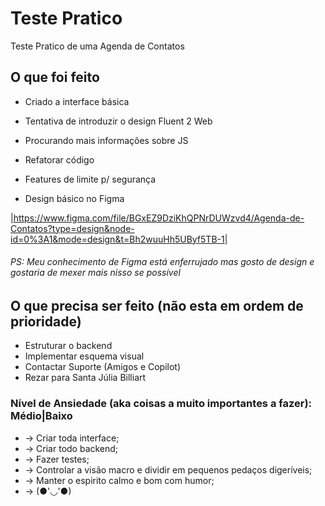 # Teste Pratico

Teste Pratico de uma Agenda de Contatos

## O que foi feito

* Criado a interface básica
* Tentativa de introduzir o design Fluent 2 Web
* Procurando mais informações sobre JS

* Refatorar código
* Features de limite p/ segurança
* Design básico no Figma

|<https://www.figma.com/file/BGxEZ9DziKhQPNrDUWzvd4/Agenda-de-Contatos?type=design&node-id=0%3A1&mode=design&t=Bh2wuuHh5UByf5TB-1>|

###### PS: Meu conhecimento de Figma está enferrujado mas gosto de design e gostaria de mexer mais nisso se possível

## O que precisa ser feito (não esta em ordem de prioridade)

* Estruturar o backend
* Implementar esquema visual
* Contactar Suporte (Amigos e Copilot)
* Rezar para Santa Júlia Billiart

### Nível de Ansiedade (aka coisas a muito importantes a fazer): Médio|Baixo

* -> Criar toda interface;
* -> Criar todo backend;
* -> Fazer testes;
* -> Controlar a visão macro e dividir em pequenos pedaços digeríveis;
* -> Manter o espirito calmo e bom com humor;
* -> (●'◡'●)
